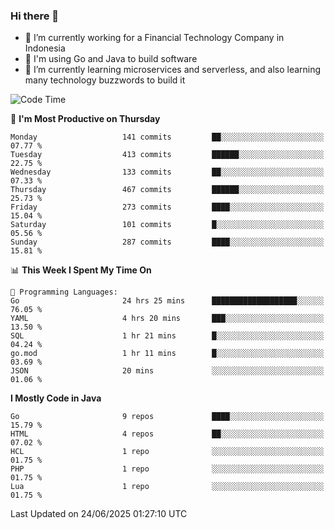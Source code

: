 ### Hi there 👋

<!--
**mazzama/mazzama** is a ✨ _special_ ✨ repository because its `README.md` (this file) appears on your GitHub profile.

Here are some ideas to get you started:

- 🔭 I’m currently working on ...
- 🌱 I’m currently learning ...
- 👯 I’m looking to collaborate on ...
- 🤔 I’m looking for help with ...
- 💬 Ask me about ...
- 📫 How to reach me: ...
- 😄 Pronouns: ...
- ⚡ Fun fact: ...
-->

- 🔭 I’m currently working for a Financial Technology Company in Indonesia
- :gun: I'm using Go and Java to build software
- 🌱 I’m currently learning microservices and serverless, and also learning many technology buzzwords to build it

<!--START_SECTION:waka-->
![Code Time](http://img.shields.io/badge/Code%20Time-4%2C056%20hrs%201%20min-blue)

📅 **I'm Most Productive on Thursday** 

```text
Monday                   141 commits         ██░░░░░░░░░░░░░░░░░░░░░░░   07.77 % 
Tuesday                  413 commits         ██████░░░░░░░░░░░░░░░░░░░   22.75 % 
Wednesday                133 commits         ██░░░░░░░░░░░░░░░░░░░░░░░   07.33 % 
Thursday                 467 commits         ██████░░░░░░░░░░░░░░░░░░░   25.73 % 
Friday                   273 commits         ████░░░░░░░░░░░░░░░░░░░░░   15.04 % 
Saturday                 101 commits         █░░░░░░░░░░░░░░░░░░░░░░░░   05.56 % 
Sunday                   287 commits         ████░░░░░░░░░░░░░░░░░░░░░   15.81 % 
```


📊 **This Week I Spent My Time On** 

```text
💬 Programming Languages: 
Go                       24 hrs 25 mins      ███████████████████░░░░░░   76.05 % 
YAML                     4 hrs 20 mins       ███░░░░░░░░░░░░░░░░░░░░░░   13.50 % 
SQL                      1 hr 21 mins        █░░░░░░░░░░░░░░░░░░░░░░░░   04.24 % 
go.mod                   1 hr 11 mins        █░░░░░░░░░░░░░░░░░░░░░░░░   03.69 % 
JSON                     20 mins             ░░░░░░░░░░░░░░░░░░░░░░░░░   01.06 % 
```

**I Mostly Code in Java** 

```text
Go                       9 repos             ████░░░░░░░░░░░░░░░░░░░░░   15.79 % 
HTML                     4 repos             ██░░░░░░░░░░░░░░░░░░░░░░░   07.02 % 
HCL                      1 repo              ░░░░░░░░░░░░░░░░░░░░░░░░░   01.75 % 
PHP                      1 repo              ░░░░░░░░░░░░░░░░░░░░░░░░░   01.75 % 
Lua                      1 repo              ░░░░░░░░░░░░░░░░░░░░░░░░░   01.75 % 
```




 Last Updated on 24/06/2025 01:27:10 UTC
<!--END_SECTION:waka-->
